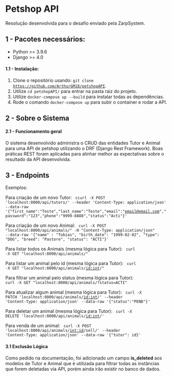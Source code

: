 # Petshop API
Resolução desenvolvida para o desafio enviado pela ZarpSystem.

## 1 - Pacotes necessários:
  * Python >= 3.9.6
  * Django >= 4.0
  
#### 1.1 - Instalação:
  1. Clone o repositório usando: <code>git clone https://github.com/ArthurGM18/petshopAPI</code>.
  2. Utilize <code>cd petshopAPI/</code> para entrar na pasta raiz do projeto.
  3. Utilize <code>docker-compose up --build</code> para instalar todas as dependências.
  4. Rode o comando <code>docker-compose up</code> para subir o container e rodar a API.
 
## 2 - Sobre o Sistema

#### 2.1 - Funcionamento geral

  O sistema desenvolvido administra o CRUD das entidades Tutor e Animal para uma API de petshop utilizando o DRF (Django Rest Framework). Boas práticas REST foram aplicadas para alinhar melhor as expectativas sobre o resultado da API desenvolvida.
  
## 3 - Endpoints

  Exemplos:

  Para criação de um novo Tutor:
  <code> ccurl -X POST 'localhost:8000/api/tutors/' --header 'Content-Type: application/json' --data-raw '{"first_name":"Teste","last_name":"Teste","email":"email@email.com","password":"123","phone":"9999-8888","status":"Acti"}' </code>
  
  Para criação de um novo Animal:
  <code> curl -X POST "localhost:8000/api/animals/" -H "Content-Type: application/json" --data-raw '{"name" : "Tobias", "birth_date": "1999-02-02", "type": "DOG", "breed": "Pastore", "status": "ACTI"}' </code>
  
  Para listar todos os Animais (mesma lógica para Tutor):
  <code> curl -X GET "localhost:8000/api/animals/" </code>
 
  Para listar um animal pelo id (mesma lógica para Tutor):
  <code> curl -X GET "localhost:8000/api/animals/<id:int>/" </code>
 
  Para filtrar um animal pelo status (mesma lógica para Tutor):
  <code> curl -X GET "localhost:8000/api/animals/?status=ACTI" </code>
   
  Para atualizar algum animal (mesma lógica para Tutor):
  <code> curl -X PATCH 'localhost:8000/api/animals/<id:int>/' --header 'Content-Type: application/json' --data-raw '{"status":"PEND"}' </code>
   
  Para deletar um animal (mesma lógica para Tutor):
  <code> curl -X DELETE 'localhost:8000/api/animals/<id:int>/' </code>
   
  Para venda de um animal:
  <code> curl -X POST 'localhost:8000/api/animals/<int:id>/sell/' --header 'Content-Type: application/json' --data-raw '{"tutor": id}' </code>
   
 #### 3.1 Exclusão Lógica
   
   Como pedido na documentação, foi adicionado um campo **is_deleted** aos modelos de Tutor e Animal que é utilizada para filtrar todas as instâncias que forem deletadas via API, porém ainda irão existir no banco de dados.
  
